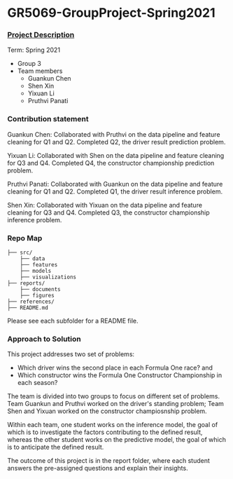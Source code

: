 # GR5069-GroupProject-Spring2021

### [Project Description](GR5069-GroupProject.pdf)

Term: Spring 2021

+ Group 3
+ Team members
	+ Guankun Chen
	+ Shen Xin
	+ Yixuan Li
	+ Pruthvi Panati
	
### Contribution statement

Guankun Chen: Collaborated with Pruthvi on the data pipeline and feature cleaning for Q1 and Q2. Completed Q2, the driver result prediction problem. 

Yixuan Li: Collaborated with Shen on the data pipeline and feature cleaning for Q3 and Q4. Completed Q4, the constructor championship prediction problem. 

Pruthvi Panati: Collaborated with Guankun on the data pipeline and feature cleaning for Q1 and Q2. Completed Q1, the driver result inference problem. 

Shen Xin: Collaborated with Yixuan on the data pipeline and feature cleaning for Q3 and Q4. Completed Q3, the constructor championship inference problem. 


### Repo Map
```
├── src/
	├── data
	├── features
	├── models
	├── visualizations
├── reports/
	├── documents
	├── figures
├── references/
├── README.md
```

Please see each subfolder for a README file.

### Approach to Solution

This project addresses two set of problems: 
- Which driver wins the second place in each Formula One race? and 
- Which constructor wins the Formula One Constructor Championship in each season?

The team is divided into two groups to focus on different set of problems. Team Guankun and Pruthvi worked on the driver's standing problem; Team Shen and Yixuan worked on the constructor champiosnship problem. 

Within each team, one student works on the inference model, the goal of which is to investigate the factors contributing to the defined result, whereas the other student works on the predictive model, the goal of which is to anticipate the defined result. 

The outcome of this project is in the report folder, where each student answers the pre-assigned questions and explain their insights. 
